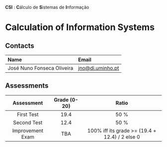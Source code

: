 **CSI** : **C**álculo de **S**istemas de **I**nformação
# Calculation of Information Systems

## Contacts

| Name | Email |
| :------ | :-----------|
| José Nuno Fonseca Oliveira | jno@di.uminho.pt |

## Assessments

| Assessment | Grade (0-20) | Ratio |
| :-:        | :-:          |  :-:  |
| First Test | 19.4         |  50 % |
| Second Test| 12.4         |  50 % |
| Improvement Exam | TBA    |  100% iff its grade >= (19.4 + 12.4) / 2 else 0|


